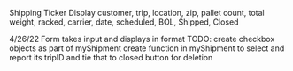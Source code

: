 Shipping Ticker
Display customer, trip, location, zip, pallet count, total weight, racked, carrier, date, scheduled, BOL, Shipped, Closed

4/26/22 Form takes input and displays in format
TODO:
create checkbox objects as part of myShipment
create function in myShipment to select and report its tripID and tie that to closed button for deletion